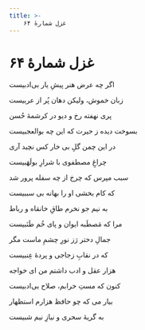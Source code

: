 ```yaml
---
title: >-
    غزل شمارهٔ ۶۴
---
```

# غزل شمارهٔ ۶۴

<div class="b" id="bn1"><div class="m1"><p>اگر چه عرض هنر پیشِ یار بی‌ادبیست</p></div>
<div class="m2"><p>زبان خموش، ولیکن دهان پُر از عربیست</p></div></div>
<div class="b" id="bn2"><div class="m1"><p>پری نهفته رخ و دیو در کرشمهٔ حُسن</p></div>
<div class="m2"><p>بسوخت دیده ز حیرت که این چه بوالعجبیست</p></div></div>
<div class="b" id="bn3"><div class="m1"><p>در این چمن گلِ بی خار کس نچید آری</p></div>
<div class="m2"><p>چراغِ مصطفوی با شرارِ بولَهَبیست</p></div></div>
<div class="b" id="bn4"><div class="m1"><p>سبب مپرس که چرخ از چه سفله پرور شد</p></div>
<div class="m2"><p>که کام بخشی او را بهانه بی سببیست</p></div></div>
<div class="b" id="bn5"><div class="m1"><p>به نیم جو نخرم طاقِ خانقاه و رباط</p></div>
<div class="m2"><p>مرا که مَصطَبه ایوان و پای خُم طَنَبیست</p></div></div>
<div class="b" id="bn6"><div class="m1"><p>جمالِ دختر رَز نورِ چشمِ ماست مگر</p></div>
<div class="m2"><p>که در نقابِ زجاجی و پردهٔ عِنبیست</p></div></div>
<div class="b" id="bn7"><div class="m1"><p>هزار عقل و ادب داشتم من ای خواجه</p></div>
<div class="m2"><p>کنون که مستِ خرابم، صلاح بی‌ادبیست</p></div></div>
<div class="b" id="bn8"><div class="m1"><p>بیار می که چو حافظ هزارم استظهار</p></div>
<div class="m2"><p>به گریهٔ سحری و نیازِ نیم شبیست</p></div></div>